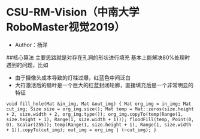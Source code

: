 # CSU-RM-Vision（中南大学RoboMaster视觉2019）
* Author：杨洋

##核心算法
主要思路就是对存在孔洞的形状进行填充
基本上能解决80%处理时遇到的问题，比如
* 由于摄像头成本导致的灯柱过爆，红蓝色中间泛白
* 大符激活后的扇叶是一个巨大的红蓝封闭轮廓，直接填充后是一个非常明显的特征

`void fill_hole(Mat &in_img, Mat &out_img)
{
    Mat org_img = in_img;
    Mat cut_img;
    Size size = org_img.size();
    Mat temp = Mat::zeros(size.height + 2, size.width + 2, org_img.type());
    org_img.copyTo(temp(Range(1, size.height + 1), Range(1, size.width + 1)));
    floodFill(temp, Point(0, 0), Scalar(255));
    temp(Range(1, size.height + 1), Range(1, size.width + 1)).copyTo(cut_img);
    out_img = org_img | (~cut_img);
}`
